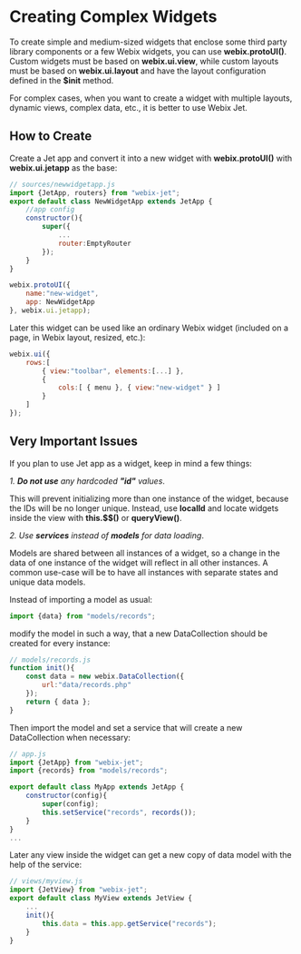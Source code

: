 # Creating Complex Widgets

To create simple and medium-sized widgets that enclose some third party library components or a few Webix widgets, you can use **webix.protoUI\(\)**. Custom widgets must be based on **webix.ui.view**, while custom layouts must be based on **webix.ui.layout** and have the layout configuration defined in the **$init** method.

For complex cases, when you want to create a widget with multiple layouts, dynamic views, complex data, etc., it is better to use Webix Jet.

## How to Create

Create a Jet app and convert it into a new widget with **webix.protoUI\(\)** with **webix.ui.jetapp** as the base:

```javascript
// sources/newwidgetapp.js
import {JetApp, routers} from "webix-jet";
export default class NewWidgetApp extends JetApp {
    //app config
    constructor(){
        super({
            ...
            router:EmptyRouter
        });
    }
}

webix.protoUI({
    name:"new-widget",
    app: NewWidgetApp
}, webix.ui.jetapp);
```

Later this widget can be used like an ordinary Webix widget \(included on a page, in Webix layout, resized, etc.\):

```javascript
webix.ui({
    rows:[
        { view:"toolbar", elements:[...] },
        {
            cols:[ { menu }, { view:"new-widget" } ]
        }
    ]
});
```

## Very Important Issues

If you plan to use Jet app as a widget, keep in mind a few things:

_1. **Do not use** any hardcoded **"id"** values_.

This will prevent initializing more than one instance of the widget, because the IDs will be no longer unique. Instead, use **localId** and locate widgets inside the view with **this.$$\(\)** or **queryView\(\)**.

_2. Use **services** instead of **models** for data loading_.

Models are shared between all instances of a widget, so a change in the data of one instance of the widget will reflect in all other instances. A common use-case will be to have all instances with separate states and unique data models.

Instead of importing a model as usual:

```javascript
import {data} from "models/records";
```

modify the model in such a way, that a new DataCollection should be created for every instance:

```javascript
// models/records.js
function init(){
    const data = new webix.DataCollection({
        url:"data/records.php"
    });
    return { data };
}
```

Then import the model and set a service that will create a new DataCollection when necessary:

```javascript
// app.js
import {JetApp} from "webix-jet";
import {records} from "models/records";

export default class MyApp extends JetApp {
    constructor(config){
        super(config);
        this.setService("records", records()); 
    }
}
...
```

Later any view inside the widget can get a new copy of data model with the help of the service:

```javascript
// views/myview.js
import {JetView} from "webix-jet";
export default class MyView extends JetView {
    ...
    init(){
        this.data = this.app.getService("records");
    }
}
```

